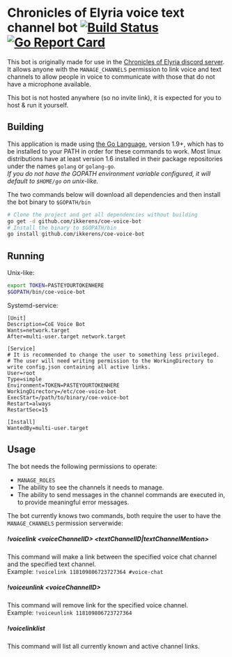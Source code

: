 # Chronicles of Elyria voice text channel bot [![Build Status](https://travis-ci.org/ikkerens/coe-voice-bot.svg?branch=master)](https://travis-ci.org/ikkerens/coe-voice-bot) [![Go Report Card](https://goreportcard.com/badge/github.com/ikkerens/coe-voice-bot)](https://goreportcard.com/report/github.com/ikkerens/coe-voice-bot) 

This bot is originally made for use in the [Chronicles of Elyria discord server](https://discord.gg/chroniclesofelyria).  
It allows anyone with the `MANAGE_CHANNELS` permission to link voice and text channels to allow people in voice to
communicate with those that do not have a microphone available.

This bot is not hosted anywhere (so no invite link), it is expected for you to host & run it yourself.

## Building
This application is made using [the Go Language](https://golang.org/), version 1.9+, which has to be installed to your PATH in order for these commands to work.
Most linux distributions have at least version 1.6 installed in their package repositories under the names `golang` or `golang-go`.  
*If you do not have the GOPATH environment variable configured, it will default to `$HOME/go` on unix-like.*

The two commands below will download all dependencies and then install the bot binary to `$GOPATH/bin`
```sh
# Clone the project and get all dependencies without building
go get -d github.com/ikkerens/coe-voice-bot
# Install the binary to $GOPATH/bin
go install github.com/ikkerens/coe-voice-bot
```

## Running
Unix-like:
```sh
export TOKEN=PASTEYOURTOKENHERE
$GOPATH/bin/coe-voice-bot
```

Systemd-service:
```
[Unit]
Description=CoE Voice Bot
Wants=network.target
After=multi-user.target network.target

[Service]
# It is recommended to change the user to something less privileged.
# The user will need writing permission to the WorkingDirectory to write config.json containing all active links.
User=root
Type=simple
Environment=TOKEN=PASTEYOURTOKENHERE
WorkingDirectory=/etc/coe-voice-bot
ExecStart=/path/to/binary/coe-voice-bot
Restart=always
RestartSec=15

[Install]
WantedBy=multi-user.target
```

## Usage
The bot needs the following permissions to operate:
* `MANAGE_ROLES`
* The ability to see the channels it needs to manage.
* The ability to send messages in the channel commands are executed in, to provide meaningful error messages.

The bot currently knows two commands, both require the user to have the `MANAGE_CHANNELS` permission serverwide:

##### !voicelink \<voiceChannelID> <textChannelID|textChannelMention>
This command will make a link between the specified voice chat channel and the specified text channel.  
Example: `!voicelink 118109806723727364 #voice-chat`

##### !voiceunlink \<voiceChannelID>
This command will remove link for the specified voice channel.  
Example: `!voiceunlink 118109806723727364`

##### !voicelinklist
This command will list all currently known and active channel links.
